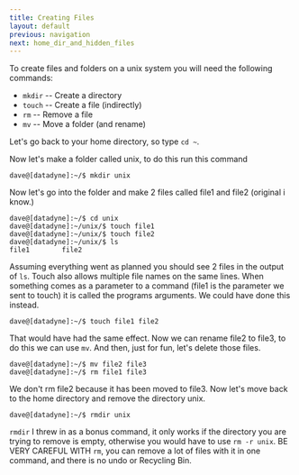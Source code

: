 ```yaml
---
title: Creating Files
layout: default
previous: navigation
next: home_dir_and_hidden_files
---
```



To create files and folders on a unix system you will need the following commands:

* `mkdir` -- Create a directory
* `touch` -- Create a file (indirectly)
* `rm` -- Remove a file
* `mv` -- Move a folder (and rename)

Let's go back to your home directory, so type `cd ~`.

Now let's make a folder called unix, to do this run this command

    dave@[datadyne]:~/$ mkdir unix

Now let's go into the folder and make 2 files called file1 and file2 (original i know.)

    dave@[datadyne]:~/$ cd unix
    dave@[datadyne]:~/unix/$ touch file1
    dave@[datadyne]:~/unix/$ touch file2
    dave@[datadyne]:~/unix/$ ls
    file1        file2

Assuming everything went as planned you should see 2 files in the output of `ls`.
Touch also allows multiple file names on the same lines. When something comes
as a parameter to a command (file1 is the parameter we sent to touch) it is
called the programs arguments.  We could have done this instead.

    dave@[datadyne]:~/$ touch file1 file2

That would have had the same effect. Now we can rename file2 to file3, to do
this we can use `mv`.  And then, just for fun, let's delete those files.

    dave@[datadyne]:~/$ mv file2 file3
    dave@[datadyne]:~/$ rm file1 file3

We don't rm file2 because it has been moved to file3.  Now let's move back to
the home directory and remove the directory unix.

    dave@[datadyne]:~/$ rmdir unix

`rmdir` I threw in as a bonus command, it only works if the directory you are
trying to remove is empty, otherwise you would have to use `rm -r unix`.  BE
VERY CAREFUL WITH `rm`, you can remove a lot of files with it in one command, and
there is no undo or Recycling Bin.

